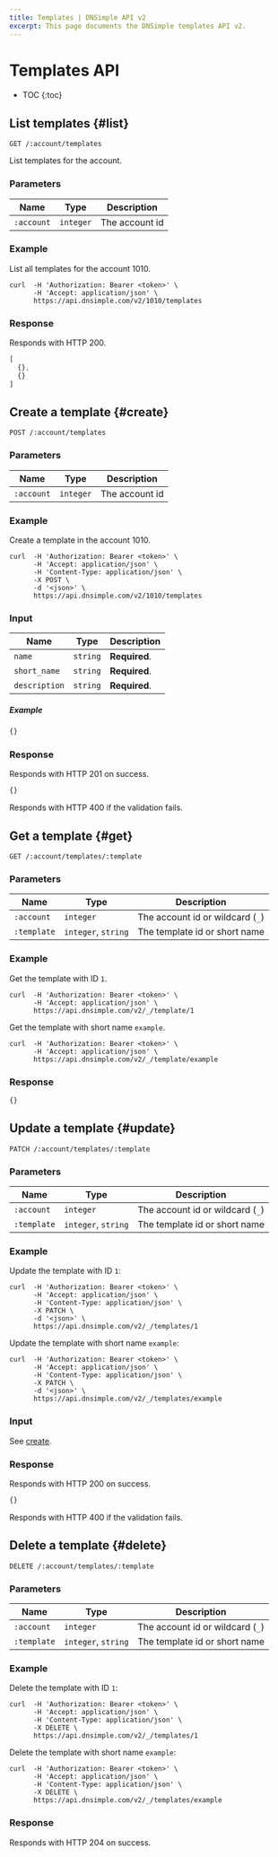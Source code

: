 ```yaml
---
title: Templates | DNSimple API v2
excerpt: This page documents the DNSimple templates API v2.
---
```


# Templates API

* TOC
{:toc}


## List templates {#list}

    GET /:account/templates

List templates for the account.

### Parameters

Name | Type | Description
-----|------|------------
`:account` | `integer` | The account id

### Example

List all templates for the account 1010.

    curl  -H 'Authorization: Bearer <token>' \
          -H 'Accept: application/json' \
          https://api.dnsimple.com/v2/1010/templates

### Response

Responds with HTTP 200.

~~~js
[
  {},
  {}
]
~~~


## Create a template {#create}

    POST /:account/templates

### Parameters

Name | Type | Description
-----|------|------------
`:account` | `integer` | The account id

### Example

Create a template in the account 1010.

    curl  -H 'Authorization: Bearer <token>' \
          -H 'Accept: application/json' \
          -H 'Content-Type: application/json' \
          -X POST \
          -d '<json>' \
          https://api.dnsimple.com/v2/1010/templates

### Input

Name | Type | Description
-----|------|------------
`name` | `string` | **Required**.
`short_name` | `string` | **Required**.
`description` | `string` | **Required**.

##### Example

~~~js
{}
~~~

### Response

Responds with HTTP 201 on success.

~~~js
{}
~~~

Responds with HTTP 400 if the validation fails.


## Get a template {#get}

    GET /:account/templates/:template

### Parameters

Name | Type | Description
-----|------|------------
`:account` | `integer` | The account id or wildcard (`_`)
`:template` | `integer`, `string` | The template id or short name

### Example

Get the template with ID `1`.

    curl  -H 'Authorization: Bearer <token>' \
          -H 'Accept: application/json' \
          https://api.dnsimple.com/v2/_/template/1

Get the template with short name `example`.

    curl  -H 'Authorization: Bearer <token>' \
          -H 'Accept: application/json' \
          https://api.dnsimple.com/v2/_/template/example

### Response

~~~js
{}
~~~


## Update a template {#update}

    PATCH /:account/templates/:template

### Parameters

Name | Type | Description
-----|------|------------
`:account` | `integer` | The account id or wildcard (`_`)
`:template` | `integer`, `string` | The template id or short name

### Example

Update the template with ID `1`:

    curl  -H 'Authorization: Bearer <token>' \
          -H 'Accept: application/json' \
          -H 'Content-Type: application/json' \
          -X PATCH \
          -d '<json>' \
          https://api.dnsimple.com/v2/_/templates/1

Update the template with short name `example`:

    curl  -H 'Authorization: Bearer <token>' \
          -H 'Accept: application/json' \
          -H 'Content-Type: application/json' \
          -X PATCH \
          -d '<json>' \
          https://api.dnsimple.com/v2/_/templates/example

### Input

See [create](#create).

### Response

Responds with HTTP 200 on success.

~~~js
{}
~~~

Responds with HTTP 400 if the validation fails.


## Delete a template {#delete}

    DELETE /:account/templates/:template

### Parameters

Name | Type | Description
-----|------|------------
`:account` | `integer` | The account id or wildcard (`_`)
`:template` | `integer`, `string` | The template id or short name

### Example

Delete the template with ID `1`:

    curl  -H 'Authorization: Bearer <token>' \
          -H 'Accept: application/json' \
          -H 'Content-Type: application/json' \
          -X DELETE \
          https://api.dnsimple.com/v2/_/templates/1

Delete the template with short name `example`:

    curl  -H 'Authorization: Bearer <token>' \
          -H 'Accept: application/json' \
          -H 'Content-Type: application/json' \
          -X DELETE \
          https://api.dnsimple.com/v2/_/templates/example

### Response

Responds with HTTP 204 on success.
